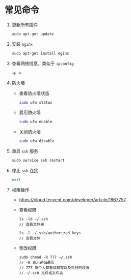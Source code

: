 # 常见命令

1. 更新所有插件

   ```bash
   sudo apt-get update
   ```

2. 安装 `nginx`

   ```bash
   sudo apt-get install nginx
   ```

3. 查看网络信息。类似于 `ipconfig`

   ```bash
   ip a
   ```

4. 防火墙

   - 查看防火墙状态

     ```bash
     sudo ufw status
     ```

   - 启用防火墙

     ```bash
     sudo ufw enable
     ```

   - 关闭防火墙

     ```bash
     sudo ufw disable
     ```

5. 重启 `ssh` 服务

   ```bash
   sudo service ssh restart
   ```

6. 停止 `ssh` 连接

   ```bash
   exit
   ```

7. 权限操作

   - https://cloud.tencent.com/developer/article/1867757

   - 查看权限

     ```
     ls -ld ~/.ssh
     // 查看文件夹

     ls -l ~/.ssh/authorized_keys
     // 查看文件
     ```

   - 修改权限

     ```
     sudo chmod -R 777 ~/.ssh
     // -R 表示递归遍历
     // 777 每个人都有读和写以及执行的权限
     // ~/.ssh 文件或文件夹
     ```
